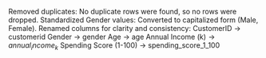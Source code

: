 Removed duplicates: No duplicate rows were found, so no rows were dropped.
Standardized Gender values: Converted to capitalized form (Male, Female).
Renamed columns for clarity and consistency:
CustomerID → customerid
Gender → gender
Age → age
Annual Income (k$) → annual_income_k$
Spending Score (1-100) → spending_score_1_100
